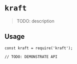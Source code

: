 # `kraft`

> TODO: description

## Usage

```
const kraft = require('kraft');

// TODO: DEMONSTRATE API
```
